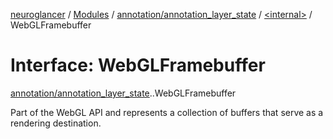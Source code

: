 [neuroglancer](../README.md) / [Modules](../modules.md) / [annotation/annotation\_layer\_state](../modules/annotation_annotation_layer_state.md) / [<internal\>](../modules/annotation_annotation_layer_state._internal_.md) / WebGLFramebuffer

# Interface: WebGLFramebuffer

[annotation/annotation_layer_state](../modules/annotation_annotation_layer_state.md).[<internal>](../modules/annotation_annotation_layer_state._internal_.md).WebGLFramebuffer

Part of the WebGL API and represents a collection of buffers that serve as a rendering destination.
